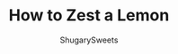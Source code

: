 ---
layout: ../../layouts/MarkdownPostLayout.astro
title: How to Zest a Lemon
author: ShugarySweets
pubDate: 2022-02-05
description: "Find out how to zest a lemon with these three easy methods! Lemon zest is a quick and easy way to add zesty citrus flavor to any recipe."
image_url: https://www.shugarysweets.com/wp-content/uploads/2022/02/how-to-zest-lemon-facebook.jpg
tags: ["Basics","American"]
calories: 12
protein: 0
carbohydrates: 4
fats: 0
fiber: 1
ingredients: ["1 medium lemon"]
serves: 2
time: "5 minutes"
prepTime: "5 minutes"
instructions: ["With one hand holding the microplane, use your other hand to run the lemon away from you along the grater. Only remove the yellow part of the lemon, avoiding the pith (the white part undeneath).","Rotate the lemon with each stroke along the grater until the entire lemon has been zested.","Hold the lemon with one hand and the vegetable peeler with the other. Use the peeler to cut the yellow part of the peel off in strips, being careful to avoid the pith (the white part).","Use a knife to finely chop the strips of lemon peel.","If using a box grater, position it over a cutting board. Hold the cheese grater with one hand while pushing the lemon away from you on the grater, using the opposite hand.","Remove only the yellow part of the lemon, avoiding the pith (the white part). Rotate the lemon with each stroke along the box grater until the entire lemon has been zested."]
nutrition: ["12 calories","4 grams carbohydrates","0 milligrams cholesterol","0 grams fat","1 grams fiber","0 grams protein","0 grams saturated fat","1 grams sodium","1 grams sugar","0 grams trans fat","0 grams unsaturated fat"]
---